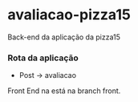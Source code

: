 # avaliacao-pizza15

Back-end da aplicação da pizza15 

### Rota da aplicação

- Post -> avaliacao 

Front End na está na branch front.
